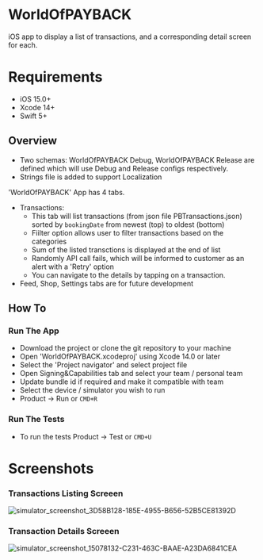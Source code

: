 # WorldOfPAYBACK
iOS app to display a list of transactions, and a corresponding detail screen for each.

# Requirements

- iOS 15.0+
- Xcode 14+
- Swift 5+

## Overview

* Two schemas: WorldOfPAYBACK Debug, WorldOfPAYBACK Release are defined which will use Debug and Release configs respectively. 
* Strings file is added to support Localization

'WorldOfPAYBACK' App has 4 tabs.
* Transactions: 
	- This tab will list transactions (from json file PBTransactions.json) sorted by `bookingDate` from newest (top) to oldest (bottom)
	- Fiilter option allows user to filter transactions based on the categories
	- Sum of the listed transctions is displayed at the end of list
	- Randomly API call fails, which will be informed to customer as an alert with a 'Retry' option 
	- You can navigate to the details by tapping on a transaction.
* Feed, Shop, Settings tabs are for future development


## How To

### Run The App

- Download the project or clone the git repository to your machine
- Open 'WorldOfPAYBACK.xcodeproj' using Xcode 14.0 or later
- Select the 'Project navigator' and select project file
- Open Signing&Capabilities tab and select your team / personal team
- Update bundle id if required and make it compatible with team
- Select the device / simulator you wish to run
- Product -> Run or `CMD+R`

### Run The Tests

- To run the tests Product -> Test or `CMD+U`

# Screenshots

### Transactions Listing Screeen

![simulator_screenshot_3D58B128-185E-4955-B656-52B5CE81392D](https://user-images.githubusercontent.com/41156474/215592554-53525162-a0d3-429e-a903-1da95e5edea3.png)

### Transaction Details Screeen

![simulator_screenshot_15078132-C231-463C-BAAE-A23DA6841CEA](https://user-images.githubusercontent.com/41156474/215592612-9d52443d-9d18-4d68-82b7-577723d85a7c.png)

